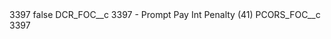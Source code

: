 <?xml version="1.0" encoding="UTF-8"?>
<CustomMetadata xmlns="http://soap.sforce.com/2006/04/metadata" xmlns:xsi="http://www.w3.org/2001/XMLSchema-instance" xmlns:xsd="http://www.w3.org/2001/XMLSchema">
    <label>3397</label>
    <protected>false</protected>
    <values>
        <field>DCR_FOC__c</field>
        <value xsi:type="xsd:string">3397 - Prompt Pay Int Penalty (41)</value>
    </values>
    <values>
        <field>PCORS_FOC__c</field>
        <value xsi:type="xsd:string">3397</value>
    </values>
</CustomMetadata>
